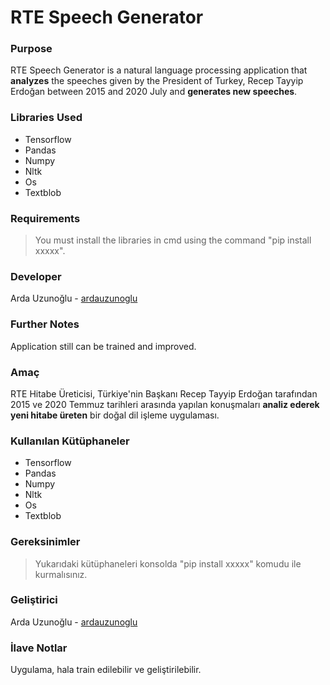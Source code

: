 # RTE Speech Generator

### Purpose

RTE Speech Generator is a natural language processing application that **analyzes** the speeches given by the President of Turkey, Recep Tayyip Erdoğan between 2015 and 2020 July and **generates new speeches**.

### Libraries Used

- Tensorflow
- Pandas
- Numpy
- Nltk
- Os
- Textblob

### Requirements

> You must install the libraries in cmd using the command "pip install xxxxx".

### Developer

Arda Uzunoğlu - [ardauzunoglu](https://github.com/ardauzunoglu)

### Further Notes

Application still can be trained and improved.


### Amaç

RTE Hitabe Üreticisi, Türkiye'nin Başkanı Recep Tayyip Erdoğan tarafından 2015 ve 2020 Temmuz tarihleri arasında yapılan konuşmaları **analiz ederek yeni hitabe üreten** bir doğal dil işleme uygulaması.

### Kullanılan Kütüphaneler

- Tensorflow
- Pandas
- Numpy
- Nltk
- Os
- Textblob

### Gereksinimler

> Yukarıdaki kütüphaneleri konsolda "pip install xxxxx" komudu ile kurmalısınız.

### Geliştirici

Arda Uzunoğlu - [ardauzunoglu](https://github.com/ardauzunoglu)

### İlave Notlar

Uygulama, hala train edilebilir ve geliştirilebilir.

